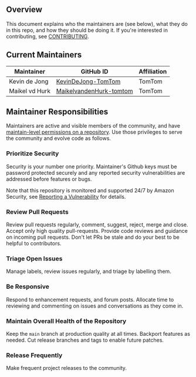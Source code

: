 ## Overview

This document explains who the maintainers are (see below), what they do in this repo, and how they should be doing it.
If you're interested in contributing, see [CONTRIBUTING](CONTRIBUTING.md).

## Current Maintainers

| Maintainer        | GitHub ID                                                              | Affiliation |
| ----------------- | ---------------------------------------------------------------------- | ----------- |
| Kevin de Jong     | [KevinDeJong-TomTom](https://github.com/KevinDeJong-TomTom)            | TomTom      |
| Maikel vd Hurk    | [MaikelvandenHurk-tomtom](https://github.com/MaikelvandenHurk-tomtom)  | TomTom      |

## Maintainer Responsibilities

Maintainers are active and visible members of the community, and have 
[maintain-level permissions on a repository](https://docs.github.com/en/organizations/managing-access-to-your-organizations-repositories/repository-permission-levels-for-an-organization).
Use those privileges to serve the community and evolve code as follows.

### Prioritize Security

Security is your number one priority. Maintainer's Github keys must be password protected securely and any reported security vulnerabilities
are addressed before features or bugs.

Note that this repository is monitored and supported 24/7 by Amazon Security, see [Reporting a Vulnerability](SECURITY.md) for details.

### Review Pull Requests

Review pull requests regularly, comment, suggest, reject, merge and close. Accept only high quality pull-requests. Provide code reviews and
guidance on incoming pull requests. Don't let PRs be stale and do your best to be helpful to contributors.

### Triage Open Issues

Manage labels, review issues regularly, and triage by labelling them. 

### Be Responsive

Respond to enhancement requests, and forum posts. Allocate time to reviewing and commenting on issues and conversations as they come in. 

### Maintain Overall Health of the Repository

Keep the `main` branch at production quality at all times. Backport features as needed. Cut release branches and tags to enable future patches. 

### Release Frequently

Make frequent project releases to the community.
